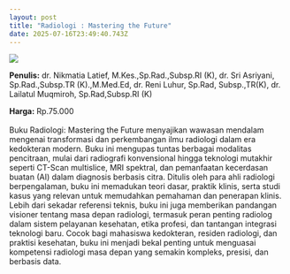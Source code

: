```yaml
---
layout: post
title: "Radiologi : Mastering the Future"
date: 2025-07-16T23:49:40.743Z
---
```

![](/images/uploads/radiologi.jpg)

**P﻿enulis:** dr. Nikmatia Latief, M.Kes.,Sp.Rad.,Subsp.RI (K),
dr. Sri Asriyani, Sp.Rad.,Subsp.TR (K).,M.Med.Ed,
dr. Reni Luhur, Sp.Rad, Subsp.,TR(K),
dr. Lailatul Muqmiroh, Sp.Rad,Subsp.RI (K)

**Harga:** Rp.75.000\
\
Buku Radiologi: Mastering the Future menyajikan wawasan mendalam mengenai transformasi dan perkembangan ilmu radiologi dalam era kedokteran modern. Buku ini mengupas tuntas berbagai modalitas pencitraan, mulai dari radiografi konvensional hingga teknologi mutakhir seperti CT-Scan multislice, MRI spektral, dan pemanfaatan kecerdasan buatan (AI) dalam diagnosis berbasis citra. Ditulis oleh para ahli radiologi berpengalaman, buku ini memadukan teori dasar, praktik klinis, serta studi kasus yang relevan untuk memudahkan pemahaman dan penerapan klinis.
	Lebih dari sekadar referensi teknis, buku ini juga memberikan pandangan visioner tentang masa depan radiologi, termasuk peran penting radiolog dalam sistem pelayanan kesehatan, etika profesi, dan tantangan integrasi teknologi baru. Cocok bagi mahasiswa kedokteran, residen radiologi, dan praktisi kesehatan, buku ini menjadi bekal penting untuk menguasai kompetensi radiologi masa depan yang semakin kompleks, presisi, dan berbasis data.